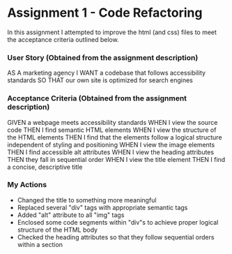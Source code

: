# Assignment 1 - Code Refactoring
In this assignment I attempted to improve the html (and css) files to meet the acceptance criteria outlined below. 

### User Story (Obtained from the assignment description)
AS A marketing agency
I WANT a codebase that follows accessibility standards
SO THAT our own site is optimized for search engines

### Acceptance Criteria (Obtained from the assignment description)
GIVEN a webpage meets accessibility standards
WHEN I view the source code
THEN I find semantic HTML elements
WHEN I view the structure of the HTML elements
THEN I find that the elements follow a logical structure independent of styling and positioning
WHEN I view the image elements
THEN I find accessible alt attributes
WHEN I view the heading attributes
THEN they fall in sequential order
WHEN I view the title element
THEN I find a concise, descriptive title

### My Actions
* Changed the title to something more meaningful
* Replaced several "div" tags with appropriate semantic tags
* Added "alt" attribute to all "img" tags
* Enclosed some code segments within "div"s to achieve proper logical structure of the HTML body
* Checked the heading attributes so that they follow sequential orders within a section   